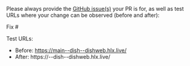 Please always provide the [GitHub issue(s)](../issues) your PR is for, as well as test URLs where your change can be observed (before and after):

Fix #<gh-issue-id>

Test URLs:
- Before: https://main--dish--dishweb.hlx.live/
- After: https://<branch>--dish--dishweb.hlx.live/
